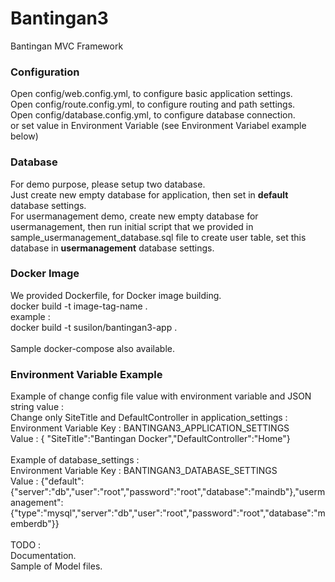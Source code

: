 # Bantingan3
Bantingan MVC Framework

### Configuration
Open config/web.config.yml, to configure basic application settings.<br>
Open config/route.config.yml, to configure routing and path settings.<br>
Open config/database.config.yml, to configure database connection.<br>
or set value in Environment Variable (see Environment Variabel example below)

### Database
For demo purpose, please setup two database.<br>
Just create new empty database for application, then set in <b>default</b> database settings.<br>
For usermanagement demo, create new empty database for usermanagement, then run initial script that we provided in sample_usermanagement_database.sql file to create user table, set this database in <b>usermanagement</b> database settings.<br>


### Docker Image
We provided Dockerfile, for Docker image building.<br>
docker build -t image-tag-name .<br>
example :<br>
docker build -t susilon/bantingan3-app .<br><br>
Sample docker-compose also available.

### Environment Variable Example
Example of change config file value with environment variable and JSON string value :<br>
Change only SiteTitle and DefaultController in application_settings : <br>
Environment Variable Key : BANTINGAN3_APPLICATION_SETTINGS<br>
Value : { "SiteTitle":"Bantingan Docker","DefaultController":"Home"}<br>
<br>
Example of database_settings :<br>
Environment Variable Key : BANTINGAN3_DATABASE_SETTINGS<br>
Value : {"default":{"server":"db","user":"root","password":"root","database":"maindb"},"usermanagement":<br>{"type":"mysql","server":"db","user":"root","password":"root","database":"memberdb"}}<br>
<br>
TODO :<br>
Documentation.<br>
Sample of Model files.